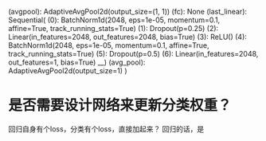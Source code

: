   (avgpool): AdaptiveAvgPool2d(output_size=(1, 1))
  (fc): None
  (last_linear): Sequential(
    (0): BatchNorm1d(2048, eps=1e-05, momentum=0.1, affine=True, track_running_stats=True)
    (1): Dropout(p=0.25)
    (2): Linear(in_features=2048, out_features=2048, bias=True)
    (3): ReLU()
    (4): BatchNorm1d(2048, eps=1e-05, momentum=0.1, affine=True, track_running_stats=True)
    (5): Dropout(p=0.5)
    (6): Linear(in_features=2048, out_features=1, bias=True)
  __)
  (avg_pool): AdaptiveAvgPool2d(output_size=1)
)


# 是否需要设计网络来更新分类权重？
回归自身有个loss，分类有个loss，直接加起来？
回归的话，是